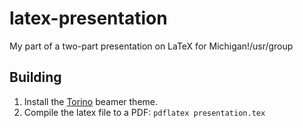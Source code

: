 latex-presentation
==================

My part of a two-part presentation on LaTeX for Michigan!/usr/group

Building
--------

1. Install the [Torino](http://blog.barisione.org/2007-09/torino-a-pretty-theme-for-latex-beamer/)
beamer theme.
2. Compile the latex file to a PDF: `pdflatex presentation.tex`
